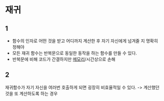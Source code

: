 # 재귀

## 1
- 함수의 인자로 어떤 것을 받고 
   어디까지 계산한 후 자기 자신에게 넘겨줄 지 명확히 정해야
- 모든 재귀 함수는 반복문으로 동일한 동작을 하는 함수를 만들 수 있다.
- 반복문에 비해 코드가 간결하지만 [메모리](Memory)/시간상으로 손해 

## 2
재귀함수가 자기 자신을 여러번 호출하게 되면 굉장히 비효율적일 수 있다. -> 계산했던 것을 또 계산하도록 하는 경우
